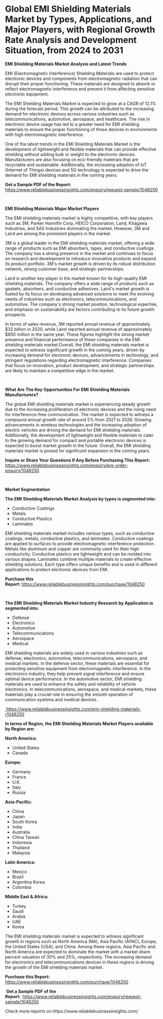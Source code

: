 <p><h1>Global EMI Shielding Materials Market by Types, Applications, and Major Players, with Regional Growth Rate Analysis and Development Situation, from 2024 to 2031</h1></p><p><strong>EMI Shielding Materials Market Analysis and Latest Trends</strong></p>
<p><p>EMI (Electromagnetic Interference) Shielding Materials are used to protect electronic devices and components from electromagnetic radiation that can disrupt their proper functioning. These materials are designed to absorb or reflect electromagnetic interference and prevent it from affecting sensitive electronic equipment.</p><p>The EMI Shielding Materials Market is expected to grow at a CAGR of 12.1% during the forecast period. This growth can be attributed to the increasing demand for electronic devices across various industries such as telecommunications, automotive, aerospace, and healthcare. The rise in electronic device usage has led to a greater need for EMI shielding materials to ensure the proper functioning of these devices in environments with high electromagnetic interference.</p><p>One of the latest trends in the EMI Shielding Materials Market is the development of lightweight and flexible materials that can provide effective shielding without adding bulk or weight to the electronic devices. Manufacturers are also focusing on eco-friendly materials that are recyclable and sustainable. Additionally, the increasing adoption of IoT (Internet of Things) devices and 5G technology is expected to drive the demand for EMI shielding materials in the coming years.</p></p>
<p><strong>Get a Sample PDF of the Report:&nbsp;</strong> <a href="https://www.reliablebusinessinsights.com/enquiry/request-sample/1048250">https://www.reliablebusinessinsights.com/enquiry/request-sample/1048250</a></p>
<p>&nbsp;</p>
<p><strong>EMI Shielding Materials Major Market Players</strong></p>
<p><p>The EMI shielding materials market is highly competitive, with key players such as 3M, Parker Hannifin Corp, HEICO Corporation, Laird, Kitagawa Industries, and SAS Industries dominating the market. However, 3M and Laird are among the prominent players in the market. </p><p>3M is a global leader in the EMI shielding materials market, offering a wide range of products such as EMI absorbers, tapes, and conductive coatings. The company has a strong presence in the market and continues to focus on research and development to introduce innovative products and expand its product portfolio. 3M's market growth is driven by its robust distribution network, strong customer base, and strategic partnerships. </p><p>Laird is another key player in the market known for its high-quality EMI shielding materials. The company offers a wide range of products such as gaskets, absorbers, and conductive adhesives. Laird's market growth is fueled by its focus on developing advanced solutions to meet the evolving needs of industries such as electronics, telecommunications, and automotive. The company's strong market position, technological expertise, and emphasis on sustainability are factors contributing to its future growth prospects.</p><p>In terms of sales revenue, 3M reported annual revenue of approximately $32 billion in 2020, while Laird reported annual revenue of approximately $850 million in the same year. These figures highlight the strong market presence and financial performance of these companies in the EMI shielding materials market.Overall, the EMI shielding materials market is expected to witness significant growth in the coming years, driven by increasing demand for electronic devices, advancements in technology, and stringent regulations regarding electromagnetic interference. Companies that focus on innovation, product development, and strategic partnerships are likely to maintain a competitive edge in the market.</p></p>
<p>&nbsp;</p>
<p><strong>What Are The Key Opportunities For EMI Shielding Materials Manufacturers?</strong></p>
<p><p>The global EMI shielding materials market is experiencing steady growth due to the increasing proliferation of electronic devices and the rising need for interference-free communication. The market is expected to witness a compound annual growth rate of around 5% from 2021 to 2026. Growing advancements in wireless technologies and the increasing adoption of electric vehicles are driving the demand for EMI shielding materials. Additionally, the development of lightweight and flexible materials to cater to the growing demand for compact and portable electronic devices is expected to boost market growth in the future. Overall, the EMI shielding materials market is poised for significant expansion in the coming years.</p></p>
<p><strong>Inquire or Share Your Questions If Any Before Purchasing This Report:</strong> <a href="https://www.reliablebusinessinsights.com/enquiry/pre-order-enquiry/1048250">https://www.reliablebusinessinsights.com/enquiry/pre-order-enquiry/1048250</a></p>
<p>&nbsp;</p>
<p><strong>Market Segmentation</strong></p>
<p><strong>The EMI Shielding Materials Market Analysis by types is segmented into:</strong></p>
<p><ul><li>Conductive Coatings</li><li>Metals</li><li>Conductive Plastics</li><li>Laminates</li></ul></p>
<p><p>EMI shielding materials market includes various types, such as conductive coatings, metals, conductive plastics, and laminates. Conductive coatings are applied to surfaces to provide electromagnetic interference protection. Metals like aluminum and copper are commonly used for their high conductivity. Conductive plastics are lightweight and can be molded into various shapes. Laminates combine multiple materials to create effective shielding solutions. Each type offers unique benefits and is used in different applications to protect electronic devices from EMI.</p></p>
<p><strong>Purchase this Report:&nbsp;</strong><a href="https://www.reliablebusinessinsights.com/purchase/1048250">https://www.reliablebusinessinsights.com/purchase/1048250</a></p>
<p>&nbsp;</p>
<p><strong>The EMI Shielding Materials Market Industry Research by Application is segmented into:</strong></p>
<p><ul><li>Defense</li><li>Electronics</li><li>Automotive</li><li>Telecommunications</li><li>Aerospace</li><li>Medical</li></ul></p>
<p><p>EMI shielding materials are widely used in various industries such as defense, electronics, automotive, telecommunications, aerospace, and medical markets. In the defense sector, these materials are essential for protecting sensitive equipment from electromagnetic interference. In the electronics industry, they help prevent signal interference and ensure optimal device performance. In the automotive sector, EMI shielding materials are used to enhance the safety and reliability of vehicle electronics. In telecommunications, aerospace, and medical markets, these materials play a crucial role in ensuring the smooth operation of communication systems and medical devices.</p></p>
<p><a href="https://www.reliablebusinessinsights.com/emi-shielding-materials-r1048250">&nbsp;https://www.reliablebusinessinsights.com/emi-shielding-materials-r1048250</a></p>
<p><strong>In terms of Region, the EMI Shielding Materials Market Players available by Region are:</strong></p>
<p>
    <p> <strong> North America: </strong>
        <ul>
            <li>United States</li>
            <li>Canada</li>
        </ul>
        </p> 
    <p> <strong> Europe: </strong>
        <ul>
            <li>Germany</li>
            <li>France</li>
            <li>U.K.</li>
            <li>Italy</li>
            <li>Russia</li>
        </ul>
        </p> 
    <p> <strong> Asia-Pacific: </strong>
        <ul>
            <li>China</li>
            <li>Japan</li>
            <li>South Korea</li>
            <li>India</li>
            <li>Australia</li>
            <li>China Taiwan</li>
            <li>Indonesia</li>
            <li>Thailand</li>
            <li>Malaysia</li>
        </ul>
        </p> 
    <p> <strong> Latin America: </strong>
        <ul>
            <li>Mexico</li>
            <li>Brazil</li>
            <li>Argentina Korea</li>
            <li>Colombia</li>
        </ul>
        </p> 
    <p> <strong> Middle East & Africa: </strong>
        <ul>
            <li>Turkey</li>
            <li>Saudi</li>
            <li>Arabia</li>
            <li>UAE</li>
            <li>Korea</li>
        </ul>
    </p>
    </p>
<p><p>The EMI shielding materials market is expected to witness significant growth in regions such as North America (NA), Asia Pacific (APAC), Europe, the United States (USA), and China. Among these regions, Asia Pacific and North America are expected to dominate the market with a market share percent valuation of 30% and 25%, respectively. The increasing demand for electronics and telecommunications devices in these regions is driving the growth of the EMI shielding materials market.</p></p>
<p><strong>Purchase this Report: </strong><a href="https://www.reliablebusinessinsights.com/purchase/1048250">https://www.reliablebusinessinsights.com/purchase/1048250</a></p>
<p>&nbsp;<strong>Get a Sample PDF of the Report:&nbsp;&nbsp;</strong><a href="https://www.reliablebusinessinsights.com/enquiry/request-sample/1048250">https://www.reliablebusinessinsights.com/enquiry/request-sample/1048250</a></p>
<p><strong></strong></p>
<p>Check more reports on https://www.reliablebusinessinsights.com/</p>